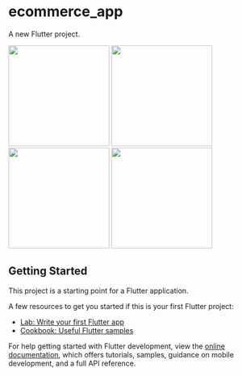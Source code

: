 # ecommerce_app

A new Flutter project.

<img src="https://user-images.githubusercontent.com/85933639/177715447-930b9e82-e0f1-4280-8814-28de0aed862d.jpeg" width="200">
<img src="https://user-images.githubusercontent.com/85933639/177715467-8bc55cb3-56d9-40af-b8c2-61ec7c845a39.jpeg" width="200">
<img src="https://user-images.githubusercontent.com/85933639/177715623-a6ae0ae2-7130-40f0-b1c2-a4d82dc356f3.jpeg" width="200">
<img src="https://user-images.githubusercontent.com/85933639/177715658-ee14830d-6224-43a5-80af-8ff39a6dc729.jpeg" width="200">

## Getting Started

This project is a starting point for a Flutter application.

A few resources to get you started if this is your first Flutter project:

- [Lab: Write your first Flutter app](https://docs.flutter.dev/get-started/codelab)
- [Cookbook: Useful Flutter samples](https://docs.flutter.dev/cookbook)

For help getting started with Flutter development, view the
[online documentation](https://docs.flutter.dev/), which offers tutorials,
samples, guidance on mobile development, and a full API reference.

